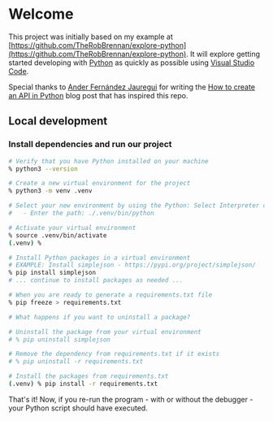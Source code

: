 # Welcome

This project was initially based on my example at [https://github.com/TheRobBrennan/explore-python](https://github.com/TheRobBrennan/explore-python). It will explore getting started developing with [Python](https://www.python.org) as quickly as possible using [Visual Studio Code](https://code.visualstudio.com).

Special thanks to [Ander Fernández Jauregui](https://anderfernandez.com/en/blog/how-to-create-api-python/) for writing the [How to create an API in Python](https://anderfernandez.com/en/blog/how-to-create-api-python/) blog post that has inspired this repo.

## Local development

### Install dependencies and run our project

```sh
# Verify that you have Python installed on your machine
% python3 --version

# Create a new virtual environment for the project
% python3 -m venv .venv

# Select your new environment by using the Python: Select Interpreter command in VS Code
#   - Enter the path: ./.venv/bin/python

# Activate your virtual environment
% source .venv/bin/activate
(.venv) %

# Install Python packages in a virtual environment
# EXAMPLE: Install simplejson - https://pypi.org/project/simplejson/
% pip install simplejson
# ... continue to install packages as needed ...

# When you are ready to generate a requirements.txt file
% pip freeze > requirements.txt

# What happens if you want to uninstall a package?

# Uninstall the package from your virtual environment
# % pip uninstall simplejson

# Remove the dependency from requirements.txt if it exists
# % pip uninstall -r requirements.txt

# Install the packages from requirements.txt
(.venv) % pip install -r requirements.txt
```

That's it! Now, if you re-run the program - with or without the debugger - your Python script should have executed.
